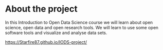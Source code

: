 
About the project
=================

In this Introduction to Open Data Science course we will learn about open science, open data and open research tools. We will learn to use some open software tools and visualize and analyse data sets.

<https://Starfire87.github.io/IODS-project/>
